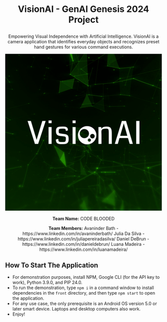 # <p align="center">VisionAI - GenAI Genesis 2024 Project</p>
<p align="center">Empowering Visual Independence with Artificial Intelligence. VisionAI is a camera application that identifies everyday objects and recognizes preset hand gestures for various command executions.</p>

<p align="center"><img src="ProjectLogo.png"></p>

<p align="center"><b>Team Name:</b> CODE BLOODED</p>

<p align="center"><b>Team Members:</b>
  Avaninder Bath - https://www.linkedin.com/in/avaninderbath/
  Julia Da Silva - https://www.linkedin.com/in/juliapereiradasilva/
  Daniel DeBrun - https://www.linkedin.com/in/danieldebrun/
  Luana Madeira - https://www.linkedin.com/in/luanamadeira/
</p>

## How To Start The Application
- For demonstration purposes, install NPM, Google CLI (for the API key to work), Python 3.9.0, and PIP 24.0.
- To run the demonstration, type ``npm i`` in a command window to install dependencies in the ``front`` directory, and then type ``npm start`` to open the application.
- For any use case, the only prerequisite is an Android OS version 5.0 or later smart device. Laptops and desktop computers also work.
- Enjoy!
